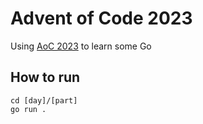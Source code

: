 # Advent of Code 2023

Using [AoC 2023](https://adventofcode.com/2023) to learn some Go

## How to run

```
cd [day]/[part]
go run .
```
